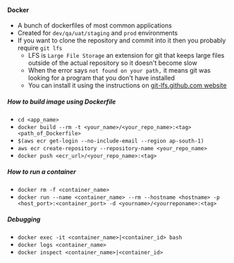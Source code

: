 #### Docker

* A bunch of dockerfiles of most common applications
* Created for `dev/qa/uat/staging` and `prod` environments
* If you want to clone the repository and commit into it then you probably require `git lfs`
  * LFS is `Large File Storage` an extension for git that keeps large files outside of the actual repository so it doesn't become slow
  * When the error says `not found on your path,` it means git was looking for a program that you don't have installed
  * You can install it using the instructions on [git-lfs.github.com website](https://git-lfs.github.com/ "git-lfs's Homepage")
  
##### How to build image using Dockerfile

* `cd <app_name>`
* `docker build --rm -t <your_name>/<your_repo_name>:<tag> <path_of_Dockerfile>`
* `$(aws ecr get-login --no-include-email --region ap-south-1)`
* `aws ecr create-repository --repository-name <your_repo_name>`
* `docker push <ecr_url>/<your_repo_name>:<tag>`

##### How to run a container

* `docker rm -f <container_name>`
* `docker run --name <container_name> --rm --hostname <hostname> -p <host_port>:<container_port> -d <yourname>/<yourreponame>:<tag>`
  
##### Debugging

* `docker exec -it <container_name>|<container_id> bash`
* `docker logs <container_name>`
* `docker inspect <container_name>|<container_id>`
